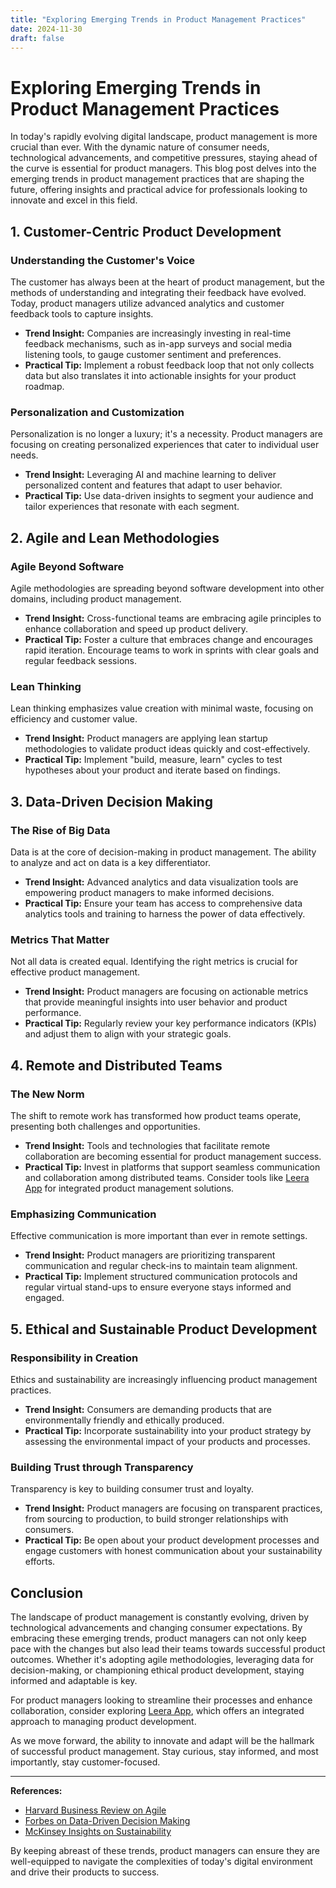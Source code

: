 ```yaml
---
title: "Exploring Emerging Trends in Product Management Practices"
date: 2024-11-30
draft: false
---
```

# Exploring Emerging Trends in Product Management Practices

In today's rapidly evolving digital landscape, product management is more crucial than ever. With the dynamic nature of consumer needs, technological advancements, and competitive pressures, staying ahead of the curve is essential for product managers. This blog post delves into the emerging trends in product management practices that are shaping the future, offering insights and practical advice for professionals looking to innovate and excel in this field.

## 1. Customer-Centric Product Development

### Understanding the Customer's Voice
The customer has always been at the heart of product management, but the methods of understanding and integrating their feedback have evolved. Today, product managers utilize advanced analytics and customer feedback tools to capture insights.

- **Trend Insight:** Companies are increasingly investing in real-time feedback mechanisms, such as in-app surveys and social media listening tools, to gauge customer sentiment and preferences.
- **Practical Tip:** Implement a robust feedback loop that not only collects data but also translates it into actionable insights for your product roadmap.

### Personalization and Customization
Personalization is no longer a luxury; it's a necessity. Product managers are focusing on creating personalized experiences that cater to individual user needs.

- **Trend Insight:** Leveraging AI and machine learning to deliver personalized content and features that adapt to user behavior.
- **Practical Tip:** Use data-driven insights to segment your audience and tailor experiences that resonate with each segment.

## 2. Agile and Lean Methodologies

### Agile Beyond Software
Agile methodologies are spreading beyond software development into other domains, including product management.

- **Trend Insight:** Cross-functional teams are embracing agile principles to enhance collaboration and speed up product delivery.
- **Practical Tip:** Foster a culture that embraces change and encourages rapid iteration. Encourage teams to work in sprints with clear goals and regular feedback sessions.

### Lean Thinking
Lean thinking emphasizes value creation with minimal waste, focusing on efficiency and customer value.

- **Trend Insight:** Product managers are applying lean startup methodologies to validate product ideas quickly and cost-effectively.
- **Practical Tip:** Implement "build, measure, learn" cycles to test hypotheses about your product and iterate based on findings.

## 3. Data-Driven Decision Making

### The Rise of Big Data
Data is at the core of decision-making in product management. The ability to analyze and act on data is a key differentiator.

- **Trend Insight:** Advanced analytics and data visualization tools are empowering product managers to make informed decisions.
- **Practical Tip:** Ensure your team has access to comprehensive data analytics tools and training to harness the power of data effectively.

### Metrics That Matter
Not all data is created equal. Identifying the right metrics is crucial for effective product management.

- **Trend Insight:** Product managers are focusing on actionable metrics that provide meaningful insights into user behavior and product performance.
- **Practical Tip:** Regularly review your key performance indicators (KPIs) and adjust them to align with your strategic goals.

## 4. Remote and Distributed Teams

### The New Norm
The shift to remote work has transformed how product teams operate, presenting both challenges and opportunities.

- **Trend Insight:** Tools and technologies that facilitate remote collaboration are becoming essential for product management success.
- **Practical Tip:** Invest in platforms that support seamless communication and collaboration among distributed teams. Consider tools like [Leera App](https://leera.app) for integrated product management solutions.

### Emphasizing Communication
Effective communication is more important than ever in remote settings.

- **Trend Insight:** Product managers are prioritizing transparent communication and regular check-ins to maintain team alignment.
- **Practical Tip:** Implement structured communication protocols and regular virtual stand-ups to ensure everyone stays informed and engaged.

## 5. Ethical and Sustainable Product Development

### Responsibility in Creation
Ethics and sustainability are increasingly influencing product management practices.

- **Trend Insight:** Consumers are demanding products that are environmentally friendly and ethically produced.
- **Practical Tip:** Incorporate sustainability into your product strategy by assessing the environmental impact of your products and processes.

### Building Trust through Transparency
Transparency is key to building consumer trust and loyalty.

- **Trend Insight:** Product managers are focusing on transparent practices, from sourcing to production, to build stronger relationships with consumers.
- **Practical Tip:** Be open about your product development processes and engage customers with honest communication about your sustainability efforts.

## Conclusion

The landscape of product management is constantly evolving, driven by technological advancements and changing consumer expectations. By embracing these emerging trends, product managers can not only keep pace with the changes but also lead their teams towards successful product outcomes. Whether it's adopting agile methodologies, leveraging data for decision-making, or championing ethical product development, staying informed and adaptable is key.

For product managers looking to streamline their processes and enhance collaboration, consider exploring [Leera App](https://leera.app), which offers an integrated approach to managing product development.

As we move forward, the ability to innovate and adapt will be the hallmark of successful product management. Stay curious, stay informed, and most importantly, stay customer-focused.

---

**References:**
- [Harvard Business Review on Agile](https://hbr.org/topic/agile)
- [Forbes on Data-Driven Decision Making](https://www.forbes.com/sites/forbestechcouncil/2021/03/04/the-future-of-data-driven-decision-making-in-business/)
- [McKinsey Insights on Sustainability](https://www.mckinsey.com/business-functions/sustainability/our-insights)

By keeping abreast of these trends, product managers can ensure they are well-equipped to navigate the complexities of today's digital environment and drive their products to success.